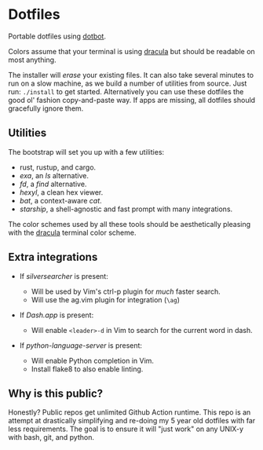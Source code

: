 # Dotfiles

Portable dotfiles using [dotbot][].

Colors assume that your terminal is using [dracula][] but should be readable
on most anything.

The installer will *erase* your existing files. It can also take several
minutes to run on a slow machine, as we build a number of utilities from
source. Just run: `./install` to get started. Alternatively you can use these
dotfiles the good ol' fashion copy-and-paste way. If apps are missing, all
dotfiles should gracefully ignore them.

## Utilities

The bootstrap will set you up with a few utilities:

- rust, rustup, and cargo.
- *exa*, an *ls* alternative.
- *fd*, a *find* alternative.
- *hexyl*, a clean hex viewer.
- *bat*, a context-aware *cat*.
- *starship*, a shell-agnostic and fast prompt with many integrations.

The color schemes used by all these tools should be aesthetically pleasing with
the [dracula][] terminal color scheme.

## Extra integrations

- If *silversearcher* is present:
    - Will be used by Vim's ctrl-p plugin for _much_ faster search.
    - Will use the ag.vim plugin for integration (`\ag`)

- If *Dash.app* is present:
    - Will enable `<leader>-d` in Vim to search for the current word in dash.

- If *python-language-server* is present:
    - Will enable Python completion in Vim.
    - Install flake8 to also enable linting.

## Why is this public?

Honestly? Public repos get unlimited Github Action runtime. This repo is an
attempt at drastically simplifying and re-doing my 5 year old dotfiles with far
less requirements. The goal is to ensure it will "just work" on any UNIX-y with
bash, git, and python.

[dotbot]: https://github.com/anishathalye/dotbot
[dracula]: https://github.com/dracula/dracula-theme
